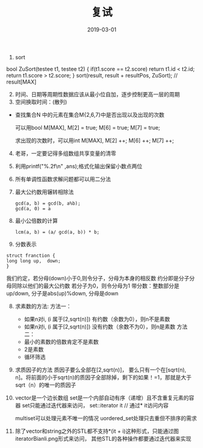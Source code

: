 ﻿---
title: 复试
categories:
  - 考研
date: 2019-03-01
tags: oj
---
1. sort
<algorithm>
bool ZuSort(testee t1, testee t2) {
  if(t1.score == t2.score) return t1.id < t2.id;
  return t1.score > t2.score;
}
sort(result, result + resultPos, ZuSort); // result[MAX]

2. 时间、日期等周期性数据应该从最小位自加，逐步控制更高一层的周期
3. 空间换取时间：(散列)

  - 查找集合N 中的元素在集合M{2,6,7}中是否出现以及出现的次数

      可以用bool M[MAX], M[2] = true; M[6] = true; M[7] = true;

      求出现的次数时，可以用int M[MAX], M[2] ++; M[6] ++; M[7] ++;

4. 老哥，一定要记得多组数组共享变量的清零

5. 利用printf("%.2f\n" ,ans);格式化输出保留小数点两位

6. 所有单调性函数求解问题都可以用二分法

5. 最大公约数用辗转相除法
	```
	gcd(a, b) = gcd(b, a%b);
	gcd(a, 0) = a
	```
6. 最小公倍数的计算
	```
	lcm(a, b) = (a/ gcd(a, b)) * b;
	```
7. 分数表示
```
struct franction {
long long up,  down;
}
```
我们约定，若分母(down)小于0,则令分子，分母为本身的相反数
约分即是分子分母同除以他们的最大公约数
若分子为0，则令分母为1
带分数：整数部分是up/down, 分子是abs(up)%down, 分母是down

8. 求素数的方法:
方法一：
	- 如果n对i, (i 属于[2,sqrt(n)]) 有约数（余数为0），则n不是素数
	- 如果n对i, (i 属于[2,sqrt(n)]) 没有约数（余数不为0），则n是素数
方法二：
	- 最小的素数的倍数肯定不是素数
	- 2是素数
	- 循环筛选
9. 求质因子的方法
质因子要么全部在[2,sqrt(n)]， 要么只有一个在[sqrt(n), n]。将前面的小于sqrt(n)的质因子全部除掉，剩下的如果！=1，那就是大于sqrt（n）的唯一的质因子

10. vector是一个边长数组
	set是一个内部自动有序（递增）且不含重复元素的容器
	set只能通过迭代器来访问， set<typename>::iterator it  // 通过* it访问内容

	multiset可以处理元素不唯一的情况
	uordered_set处理只去重但不排序的需求

11. 除了vector和string之外的STL都不支持*(it + i)这种形式，只能通过图iteratorBianli.png形式来访问，
	其他STL的各种操作都要通过迭代器来实现



